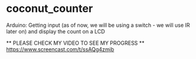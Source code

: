 # coconut_counter
Arduino: Getting input (as of now, we will be using a switch - we will use IR later on) and display the count on a LCD

** PLEASE CHECK MY VIDEO TO SEE MY PROGRESS ** 
https://www.screencast.com/t/ssAQg4zmjb
